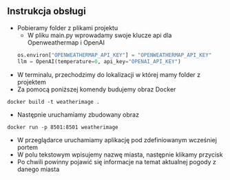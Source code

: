 ## Instrukcja obsługi
- Pobieramy folder z plikami projektu
  - W pliku main.py wprowadamy swoje klucze api dla Openweathermap i OpenAI
  ```python
  os.environ["OPENWEATHERMAP_API_KEY"] = "OPENWEATHERMAP_API_KEY"
  llm = OpenAI(temperature=0, api_key="OPENAI_API_KEY")
  ```
- W terminalu, przechodzimy do lokalizacji w której mamy folder z projektem
- Za pomocą poniższej komendy budujemy obraz Docker
```console
docker build -t weatherimage .
```
- Następnie uruchamiamy zbudowany obraz
```console
docker run -p 8501:8501 weatherimage
```
- W przeglądarce uruchamiamy aplikację pod zdefiniowanym wcześniej portem
- W polu tekstowym wpisujemy nazwę miasta, następnie klikamy przycisk
- Po chwili powinny pojawić się informacje na temat aktualnej pogody z danego miasta
